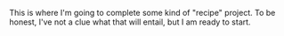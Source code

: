<html>
<body>
  <title>My First Project with Odin</title>
  <html charset="utf-8"/>
  <p>This is where I'm going to complete some kind of "recipe" project. To be honest, I've not a clue what that will entail, but I am ready to start. </p>
  </body>
</html>

